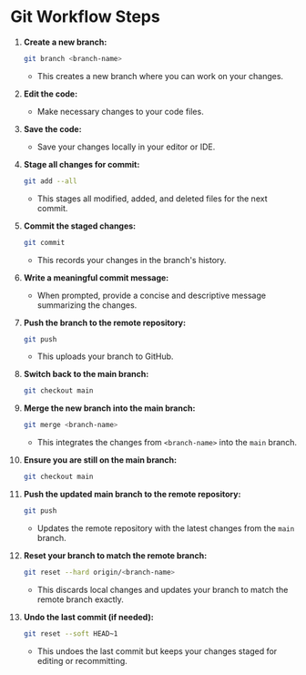 # Git Workflow Steps

1. **Create a new branch:**
   ```bash
   git branch <branch-name>
   ```
   - This creates a new branch where you can work on your changes.

2. **Edit the code:**
   - Make necessary changes to your code files.

3. **Save the code:**
   - Save your changes locally in your editor or IDE.

4. **Stage all changes for commit:**
   ```bash
   git add --all
   ```
   - This stages all modified, added, and deleted files for the next commit.

5. **Commit the staged changes:**
   ```bash
   git commit
   ```
   - This records your changes in the branch's history.

6. **Write a meaningful commit message:**
   - When prompted, provide a concise and descriptive message summarizing the changes.

7. **Push the branch to the remote repository:**
   ```bash
   git push
   ```
   - This uploads your branch to GitHub.

8. **Switch back to the main branch:**
   ```bash
   git checkout main
   ```

9. **Merge the new branch into the main branch:**
   ```bash
   git merge <branch-name>
   ```
   - This integrates the changes from `<branch-name>` into the `main` branch.

10. **Ensure you are still on the main branch:**
    ```bash
    git checkout main
    ```

11. **Push the updated main branch to the remote repository:**
    ```bash
    git push
    ```
    - Updates the remote repository with the latest changes from the `main` branch.

12. **Reset your branch to match the remote branch:**
    ```bash
    git reset --hard origin/<branch-name>
    ```
    - This discards local changes and updates your branch to match the remote branch exactly.

13. **Undo the last commit (if needed):**
    ```bash
    git reset --soft HEAD~1
    ```
    - This undoes the last commit but keeps your changes staged for editing or recommitting.